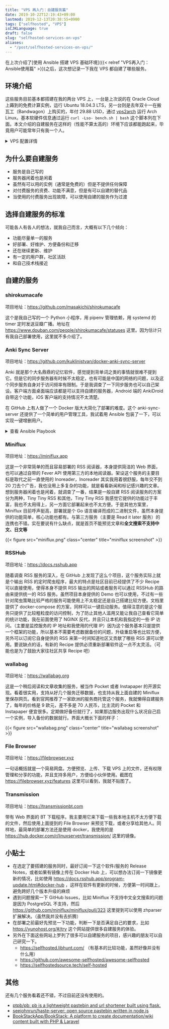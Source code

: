 ```yaml
---
title: "VPS 再入门：自建服务篇"
date: 2019-10-22T12:19:43+09:00
lastmod: 2019-12-13T20:38:55+0900
tags: ["selfhosted", "VPS"]
isCJKLanguage: true
draft: false
slug: "selfhosted-services-on-vps"
aliases:
  - "/post/selfhosted-services-on-vps/"
---
```


在上次介绍了[使用 Ansible 搭建 VPS 基础环境]({{< relref "VPS再入门：Ansible使用篇" >}})之后，这次想记录一下我在 VPS 都自建了哪些服务。

<!--more-->

## 环境介绍

这些服务目前基本都搭建在我的两台 VPS 上，一台是上次说的在 Oracle Cloud 上薅到的免费计算实例，运行 Ubuntu 18.04.3 LTS，另一台则是去年双十一在搬瓦工（Bandwagon）上购买的，年付 29.88 USD，通过 [vps2arch](https://gitlab.com/drizzt/vps2arch/) 运行 Arch Linux。基本软硬件信息通过运行 `curl -Lso- bench.sh | bash` 这个脚本列在下面。本文介绍的自建服务在这样的（性能不算太高的）环境下应该都能跑起来，毕竟用户可能常年只有我一个人。

<details>
<summary> VPS 配置详情 </summary>

```
# Oracle Cloud
----------------------------------------------------------------------
CPU model            : AMD EPYC 7551 32-Core Processor
Number of cores      : 2
CPU frequency        : 1996.249 MHz
Total size of Disk   : 94.3 GB (13.3 GB Used)
Total amount of Mem  : 982 MB (343 MB Used)
Total amount of Swap : 1023 MB (216 MB Used)
System uptime        : 5 days, 18 hour 59 min
Load average         : 0.07, 0.07, 0.08
OS                   : Ubuntu 18.04.3 LTS
Arch                 : x86_64 (64 Bit)
Kernel               : 4.15.0-1027-oracle
----------------------------------------------------------------------
I/O speed(1st run)   : 54.2 MB/s
I/O speed(2nd run)   : 50.9 MB/s
I/O speed(3rd run)   : 50.9 MB/s
Average I/O speed    : 52.0 MB/s
----------------------------------------------------------------------
Node Name                       IPv4 address            Download Speed
CacheFly                        205.234.175.175         5.62MB/s      
Linode, Tokyo2, JP              139.162.65.37           5.68MB/s      
Linode, Singapore, SG           139.162.23.4            3.61MB/s      
Linode, London, UK              176.58.107.39           5.12MB/s      
Linode, Frankfurt, DE           139.162.130.8           5.07MB/s      
Linode, Fremont, CA             50.116.14.9             4.87MB/s      
Softlayer, Dallas, TX           173.192.68.18           4.02MB/s      
Softlayer, Seattle, WA          67.228.112.250          5.02MB/s      
Softlayer, Frankfurt, DE        159.122.69.4            4.23MB/s      
Softlayer, Singapore, SG        119.81.28.170           5.23MB/s      
Softlayer, HongKong, CN         119.81.130.170          5.24MB/s      
----------------------------------------------------------------------
```

```
# Bandwagon Host
----------------------------------------------------------------------
CPU model            : QEMU Virtual CPU version (cpu64-rhel6)
Number of cores      : 2
CPU frequency        : 2599.998 MHz
Total size of Disk   : 42.3 GB (23.1 GB Used)
Total amount of Mem  : 2005 MB (231 MB Used)
Total amount of Swap : 511 MB (0 MB Used)
System uptime        : 12 days, 18 hour 3 min
Load average         : 0.06, 0.06, 0.02
OS                   : Arch Linux
Arch                 : x86_64 (64 Bit)
Kernel               : 5.3.6-arch1-1-ARCH
----------------------------------------------------------------------
I/O speed(1st run)   : 425 MB/s
I/O speed(2nd run)   : 384 MB/s
I/O speed(3rd run)   : 414 MB/s
Average I/O speed    : 407.7 MB/s
----------------------------------------------------------------------
Node Name                       IPv4 address            Download Speed
CacheFly                        205.234.175.175         82.8MB/s
Linode, Tokyo2, JP              139.162.65.37           9.73MB/s
Linode, Singapore, SG           139.162.23.4            1.47MB/s
Linode, London, UK              176.58.107.39           5.24MB/s
Linode, Frankfurt, DE           139.162.130.8           5.24MB/s
Linode, Fremont, CA             50.116.14.9             35.3MB/s
Softlayer, Dallas, TX           173.192.68.18           42.9MB/s
Softlayer, Seattle, WA          67.228.112.250          49.6MB/s
Softlayer, Frankfurt, DE        159.122.69.4            5.46MB/s
Softlayer, Singapore, SG        119.81.28.170           7.24MB/s
Softlayer, HongKong, CN         119.81.130.170          9.04MB/s
----------------------------------------------------------------------
```

</details>

## 为什么要自建服务

- 服务是自己写的
- 服务器闲着也是闲着
- 虽然有可以用的实例（通常是免费的）但是不提供任何保障
- 对付费服务的资费、功能不满意，但是有可以自建的替代品
- 当使用的付费服务出现故障，可以使用自建的服务作为过渡

## 选择自建服务的标准

可能各人有各人的想法，就我自己而言，大概有以下几个倾向：

- 功能尽量单一的服务
- 好部署、好维护、方便备份和迁移
- 还在继续更新、维护
- 有一定的用户群，社区活跃
- 和自己技术栈接近

## 自建的服务

### shirokumacafe

项目地址：https://github.com/masakichi/shirokumacafe

这个是我自己写的一个 Python 小程序，用 pipenv 管理依赖，用 systemd 的 timer 定时发送豆瓣广播。地址在 https://www.douban.com/people/shirokumacafe/statuses 这里。因为估计只有我自己部署使用，这里就不多介绍了。

### Anki Sync Server

项目地址：https://github.com/kuklinistvan/docker-anki-sync-server

Anki 就是那个大名鼎鼎的记忆软件，感觉提到背单词之类的事情就很难不提到它。但是它的同步服务器有时候不太稳定，也有可能是中国的网络的问题，以及这个同步服务自身对于访问频率有限制。于是我调查了一下同步服务也可以自己架设。客户端方面桌面端应该都是可以支持自建的服务器，Android 端的 AnkiDroid 自带这个功能，iOS 客户端的支持情况不太清楚。

在 GitHub 上有人做了一个 Docker 版大大简化了部署的难度。这个 anki-sync-server 还提供了一个简单的用户管理工具，我试着用 Ansible 包装了一下，可以实现一键增删用户。

<details>
<summary> 查看 Ansible Playbook </summary>

```yaml
---
- hosts: ubuntu
  become: true

  vars_files:
    - vars/anki.yml

  tasks:
    - name: Build anki-sync-server image
      docker_image:
        name: kuklinistvan/anki-sync-server:latest
        source: pull

    - name: Create anki-sync-server data directory
      file:
        path: "{{ anki_data_path }}"
        state: directory
        mode: 0700
        owner: root

    - name: Start anki-sync-server
      docker_container:
        name: anki-container
        image: kuklinistvan/anki-sync-server:latest
        state: started
        restart_policy: always
        volumes:
          - "{{ anki_data_path }}:/app/data"
        ports:
          - 127.0.0.1:27701:27701

    - name: List anki-sync-server users
      command: docker exec -it anki-container /app/anki-sync-server/ankisyncctl.py lsuser
      register: existing_anki_users
      changed_when: false
      tags: list_anki_users,add_anki_users,del_anki_users
    - debug:
        var: existing_anki_users.stdout
      tags: list_anki_users

    - name: Create anki-sync-server users
      expect:
        command: "docker exec -it anki-container /app/anki-sync-server/ankisyncctl.py adduser {{ item.user }}"
        responses:
          Enter password.*: "{{ item.password }}"
      with_items: "{{ anki_users }}"
      when: item.state != 'absent' and item.user not in existing_anki_users.stdout_lines
      tags: add_anki_users

    - name: Delete anki-sync-server users
      command: "docker exec -it anki-container /app/anki-sync-server/ankisyncctl.py deluser {{ item.user }}"
      with_items: "{{ anki_users }}"
      when: item.state == 'absent' and item.user in existing_anki_users.stdout_lines
      tags: del_anki_users
```

</details>

### Miniflux

项目地址：https://miniflux.app

这是一个非常简单的而且容易部署的 RSS 阅读器，本身提供简洁的 Web 界面，也可以通过自带的 Fever API 使用第三方的本地阅读器。架设这个服务的主要目标是取代之前一直使用的 Inoreader，Inoreader 其实我用着很舒服，每年交不到 20 刀去个广告，我也没用上多复杂的功能，就是看看新闻和标记感兴趣的文章。想到服务器闲着也是闲着，就调查了一番，结果是一般自建 RSS 阅读服务的方案分为两种，Tiny Tiny RSS 和其他，Tiny Tiny RSS 我感觉它提供的功能过于丰富，我也不太用得上，另一方面它部署起来也不太方便。于是其他方案里，Miniflux 目前呼声挺高，部署就是个 Go 语言编译而成的二进制文件，虽然本身提供的功能简单，核心功能也都有。与第三方服务（主要是 Read it later 服务）的连携也不错。实在要说有什么缺点，就是首页不能预览文章和**全文搜索不支持中文、日文等**

{{< figure src="miniflux.png" class="center" title="miniflux screenshot" >}}

### RSSHub

项目地址：https://docs.rsshub.app

随着调查 RSS 服务的深入，在 GitHub 上发现了这么个项目，这个服务实际上就是个输出 RSS 的定时爬虫程序，最大的特点是社区目前已经提供了不少 Recipe 可以直接使用，使得本身不提供 RSS 输出的网站或者服务可以通过 RSSHub 的路由来提供统一的 RSS 服务。虽然项目本身提供的 Demo 也可以使用，不过有一些针对爬虫策略比较严格的服务可能使用上不太稳定还是自己搭建比较方便。文档里提供了 docker-compose 的方案，同样可以一键启动服务。值得注意的是这个服务只提供了比较粗粒度的访问控制，为了防止其他人滥用又能让我自己查看它简单的统计功能，我在前面使用了 NGINX 反代，并且只让本机和我指定的一些 IP 访问。（主要是监控服务的 IP 地址和我使用的代理 IP）因为这个服务基本只是提供一个框架的功能，所以基本不需要考虑数据备份的问题，升级重启等也比较方便，另外可以订阅它自身提供的 RSS 来第一时间知道社区又贡献了哪些 RSS 源可以使用。要说缺点的话，有新的 Recipe 提供必须重新部署软件这一点不太灵活。（可能也是为了鼓励大家往社区共享 Recipe 吧）

### wallabag

项目地址：https://wallabag.org

这是一个稍后阅读和文章收集的服务，被当作 Pocket 或者 Instapaper 的开源实现。看着很实用，支持从好几个服务迁移数据，也支持从我上面自建的 Miniflux 里保存网页。看到官网推荐了一家欧洲的服务商托管这个服务，我就懒得自建服务了，每年的价格是 9 欧元，差不多是 70 人民币，比主流的 Pocket 和 Instapaper 便宜很多。定期做好备份就行了，如果那边服务出现什么状况自己启一个实例，导入备份的数据就行。界面大概长下面的样子：

{{< figure src="wallabag.png" class="center" title="wallabag screenshot" >}}

### File Browser

项目地址：https://filebrowser.xyz

一句话概括就是一个简易网盘。方便预览、上传、下载 VPS 上的文件，还有权限管理和分享的功能，并且支持多用户，方便给小伙伴使用。截图在 https://filebrowser.xyz/features 这里可以看到，我就不贴图了。

### Transmission

项目地址：https://transmissionbt.com

带有 Web 界面的 BT 下载程序。我主要用它来下载一些我本地主机不太方便下载的文件，然后使用上面提到的 File Browser 来预览下载，或者分享给其他人。同样地，最简单的部署方法还是使用 docker，我使用的是 https://hub.docker.com/r/linuxserver/transmission/ 这里的镜像。

## 小贴士

- 在选定了要搭建的服务同时，最好订阅一下这个软件/服务的 Release Notes，或者如果有镜像上传在 Docker Hub 上，可以想办法订阅一下镜像更新的情况，比如使用 https://docs.rsshub.app/program-update.html#docker-hub ，这样在软件有更新的时候，方便第一时间跟上，避免跨好几个版本升级的麻烦
- 遇到问题搜索一下 GitHub Issues，比如 Miniflux 不支持中文全文搜索的问题是因为 PostgreSQL 不支持，然后 https://github.com/miniflux/miniflux/pull/323 这里提到可以使用 zhparser 扩展解决。（虽然我并没有去折腾）
- 在部署之前最好先预览一下功能，判断一下是否满足自己的要求，比如 https://yunohost.org/#/try 这个网站提供很多自建服务的体验。
- 另外在下面这些网站上罗列了很多可以自建服务的项目，感兴趣的朋友可以自己研究一下。
  - https://selfhosted.libhunt.com/ （有基本的比较功能，虽然好像并没有什么用）
  - https://github.com/awesome-selfhosted/awesome-selfhosted
  - https://selfhostedsource.tech/self-hosted

## 其他

还有几个服务看着还不错，不过目前还没有使用的。

- [ptpb/pb: pb is a lightweight pastebin and url shortener built using flask.](https://github.com/ptpb/pb)
- [seejohnrun/haste-server: open source pastebin written in node.js](https://github.com/seejohnrun/haste-server)
- [BookStackApp/BookStack: A platform to create documentation/wiki content built with PHP & Laravel](https://github.com/BookStackApp/BookStack)
